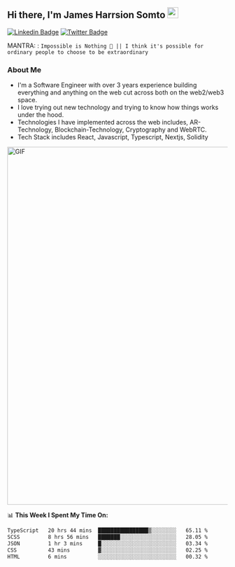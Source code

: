 ## Hi there, I'm James Harrsion Somto <img src="https://media.giphy.com/media/hvRJCLFzcasrR4ia7z/giphy.gif" width="25px">

[![Linkedin Badge](https://img.shields.io/badge/-LinkedIn-0e76a8?style=flat-square&logo=Linkedin&logoColor=white)](https://www.linkedin.com/in/james-harrison-212a66198/)
[![Twitter Badge](https://img.shields.io/badge/-Twitter-00acee?style=flat-square&logo=Twitter&logoColor=white)](https://twitter.com/KodeSage)


MANTRA: : `Impossible is Nothing 🚀 || I think it's possible for ordinary people to choose to be extraordinary`

### About Me
 - I'm a Software Engineer with over 3 years experience building everything and anything on the web cut across both on the web2/web3 space. 
 - I love trying out new technology and trying to know how things works under the hood. 
 - Technologies I have implemented across the web includes, AR-Technology, Blockchain-Technology, Cryptography and WebRTC.
 - Tech Stack includes React, Javascript, Typescript, Nextjs, Solidity
   
 
 
 <img align="center" alt="GIF" src="https://github.com/Gapur/Gapur/blob/master/coding.gif?raw=true" width="818px" height="818px" />
 


📊 **This Week I Spent My Time On:**

<!--START_SECTION:waka-->

```txt
TypeScript   20 hrs 44 mins  ████████████████▒░░░░░░░░   65.11 %
SCSS         8 hrs 56 mins   ███████░░░░░░░░░░░░░░░░░░   28.05 %
JSON         1 hr 3 mins     █░░░░░░░░░░░░░░░░░░░░░░░░   03.34 %
CSS          43 mins         ▓░░░░░░░░░░░░░░░░░░░░░░░░   02.25 %
HTML         6 mins          ░░░░░░░░░░░░░░░░░░░░░░░░░   00.32 %
```

<!--END_SECTION:waka-->
<br />
<br />
<br />






